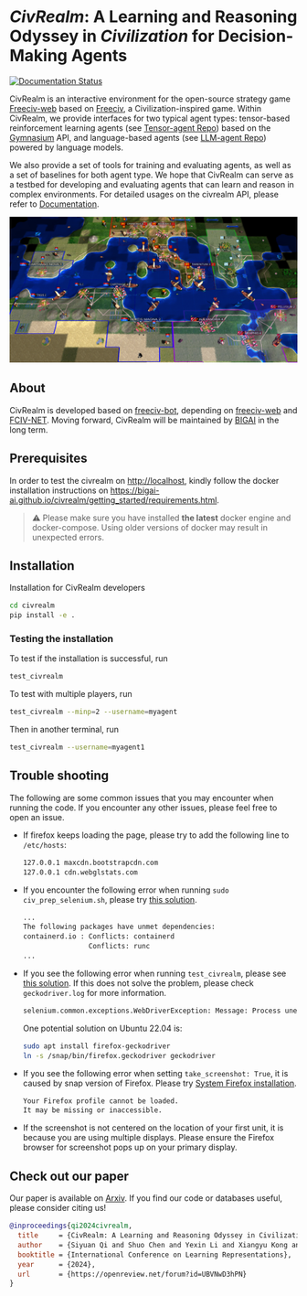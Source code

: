 # *CivRealm*: A Learning and Reasoning Odyssey in *Civilization* for Decision-Making Agents

[![Documentation Status](https://readthedocs.org/projects/openreview-py/badge/?version=latest)](<https://bigai-ai.github.io/civrealm/>)

CivRealm is an interactive environment for the open-source strategy game [Freeciv-web](https://github.com/freeciv/freeciv-web) based on [Freeciv](https://www.freeciv.org/), a Civilization-inspired game. Within CivRealm, we provide interfaces for two typical agent types: tensor-based reinforcement learning agents (see [Tensor-agent Repo](https://github.com/bigai-ai/civrealm-tensor-baseline)) based on the [Gymnasium](https://gymnasium.farama.org/) API, and language-based agents (see [LLM-agent Repo](https://github.com/bigai-ai/civrealm-llm-baseline)) powered by language models.

We also provide a set of tools for training and evaluating agents, as well as a set of baselines for both agent type. We hope that CivRealm can serve as a testbed for developing and evaluating agents that can learn and reason in complex environments. For detailed usages on the civrealm API, please refer to [Documentation](https://bigai-ai.github.io/civrealm/).


![Punic War](docs/assets/punic_war_base.jpg)

## About

CivRealm is developed based on [freeciv-bot](https://github.com/chris1869/freeciv-bot), depending on [freeciv-web](<https://github.com/freeciv/freeciv-web>) and [FCIV-NET](<https://github.com/fciv-net/fciv-net>). 
Moving forward, CivRealm will be maintained by [BIGAI](https://www.bigai.ai/) in the long term.

## Prerequisites

In order to test the civrealm on <http://localhost>, kindly follow the docker installation instructions on <https://bigai-ai.github.io/civrealm/getting_started/requirements.html>.

> :warning:
> Please make sure you have installed **the latest** docker engine and docker-compose.
> Using older versions of docker may result in unexpected errors.

## Installation

Installation for CivRealm developers

```bash
cd civrealm
pip install -e .
```

<!-- 
### Update the freeciv-web image

Start the freeciv-web docker:

```bash
cd freeciv-web
docker compose up -d
```

Activate the civrealm virtual environment, and update the freeciv-web image:

```bash
update_freeciv_web_docker
```

Restart the freeciv-web container so that the change takes effect

```bash
cd freeciv-web
docker compose down
docker compose up -d
```
-->

### Testing the installation

To test if the installation is successful, run

```bash
test_civrealm 
```

To test with multiple players, run

```bash
test_civrealm --minp=2 --username=myagent
```

Then in another terminal, run

```bash
test_civrealm --username=myagent1
```

<!-- ### Using a different freeciv version

As a standard, the official docker image from the [official repository](https://github.com/freeciv/freeciv-web) will be pulled. If you want to create a custom freeciv server (e.g., different rulesets, customizations, etc.) you can use `build_freeciv_server` to create a custom docker image or run a separate image in parallel. In this case, you might need to adapt src/init_server.py -->

## Trouble shooting

The following are some common issues that you may encounter when running the code. If you encounter any other issues, please feel free to open an issue.

* If firefox keeps loading the page, please try to add the following line to `/etc/hosts`:

    ```bash
    127.0.0.1 maxcdn.bootstrapcdn.com
    127.0.0.1 cdn.webglstats.com
    ```

* If you encounter the following error when running `sudo civ_prep_selenium.sh`, please try [this solution](https://unix.stackexchange.com/questions/724518/the-following-packages-have-unmet-dependencies-containerd-io).

    ```bash
    ...
    The following packages have unmet dependencies:
    containerd.io : Conflicts: containerd
                    Conflicts: runc
    ...
    ```

* If you see the following error when running `test_civrealm`,  please see [this solution](https://stackoverflow.com/questions/72405117/selenium-geckodriver-profile-missing-your-firefox-profile-cannot-be-loaded). If this does not solve the problem, please check `geckodriver.log` for more information.

    ```bash
    selenium.common.exceptions.WebDriverException: Message: Process unexpectedly closed with status 1
    ```

    One potential solution on Ubuntu 22.04 is:

    ```bash
    sudo apt install firefox-geckodriver
    ln -s /snap/bin/firefox.geckodriver geckodriver
    ```

* If you see the following error when setting `take_screenshot: True`, it is caused by snap version of Firefox. Please try [System Firefox installation](https://support.mozilla.org/en-US/kb/install-firefox-linux#w_install-firefox-from-mozilla-builds-for-advanced-users).

  ```bash
  Your Firefox profile cannot be loaded. 
  It may be missing or inaccessible.
  ```

* If the screenshot is not centered on the location of your first unit, it is because you are using multiple displays. Please ensure the Firefox browser for screenshot pops up on your primary display.

## Check out our paper
Our paper is available on [Arxiv](https://arxiv.org/abs/2401.10568). If you find our code or databases useful, please consider citing us!

```bibtex
@inproceedings{qi2024civrealm,
  title     = {CivRealm: A Learning and Reasoning Odyssey in Civilization for Decision-Making Agents},
  author    = {Siyuan Qi and Shuo Chen and Yexin Li and Xiangyu Kong and Junqi Wang and Bangcheng Yang and Pring Wong and Yifan Zhong and Xiaoyuan Zhang and Zhaowei Zhang and Nian Liu and Wei Wang and Yaodong Yang and Song-Chun Zhu},
  booktitle = {International Conference on Learning Representations},
  year      = {2024},
  url       = {https://openreview.net/forum?id=UBVNwD3hPN}
}
```
